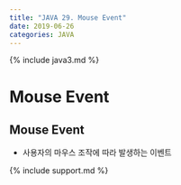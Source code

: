 ```yaml
---
title: "JAVA 29. Mouse Event"
date: 2019-06-26
categories: JAVA
---
```


{% include java3.md %}

# Mouse Event

## Mouse Event

* 사용자의 마우스 조작에 따라 발생하는 이벤트

{% include support.md %}
